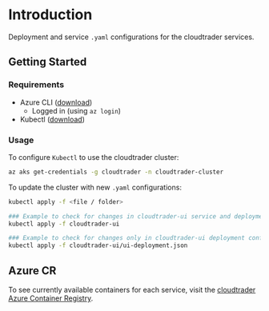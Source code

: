 # Introduction

Deployment and service `.yaml` configurations for the cloudtrader services.

## Getting Started

### Requirements

- Azure CLI ([download](https://docs.microsoft.com/en-us/cli/azure/install-azure-cli))
  - Logged in (using `az login`)
- Kubectl ([download](https://v1-16.docs.kubernetes.io/docs/tasks/tools/install-kubectl/))

### Usage

To configure `Kubectl` to use the cloudtrader cluster:

```bash
az aks get-credentials -g cloudtrader -n cloudtrader-cluster
```

To update the cluster with new `.yaml` configurations:

```bash
kubectl apply -f <file / folder>

### Example to check for changes in cloudtrader-ui service and deployment configurations
kubectl apply -f cloudtrader-ui

### Example to check for changes only in cloudtrader-ui deployment configurations
kubectl apply -f cloudtrader-ui/ui-deployment.json
```

## Azure CR

To see currently available containers for each service, visit the [cloudtrader Azure Container Registry](https://portal.azure.com/#@scottlogic.onmicrosoft.com/resource/subscriptions/bc77519f-1060-41f1-8b44-412dc403507b/resourceGroups/CloudTrader/providers/Microsoft.ContainerRegistry/registries/cloudTrader/overview).
